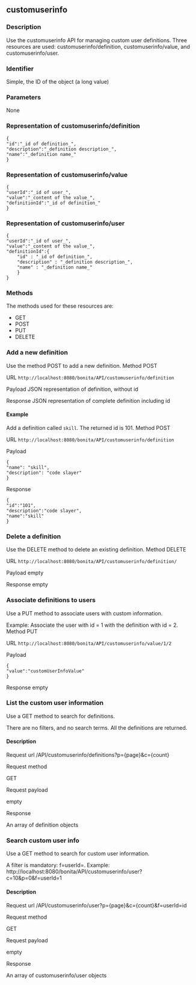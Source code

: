 ## customuserinfo

### Description

Use the customuserinfo API for managing custom user definitions. Three resources are used: customuserinfo/definition, customuserinfo/value, and customuserinfo/user.

### Identifier

Simple, the ID of the object (a long value)

### Parameters

None

### Representation of customuserinfo/definition

    {
    "id":"_id of definition_",
    "description":"_definition description_",
    "name":"_definition name_"
    }

### Representation of customuserinfo/value

    {
    "userId":"_id of user_",
    "value":"_content of the value_",
    "definitionId":"_id of definition_"
    }

### Representation of customuserinfo/user

    {
    "userId":"_id of user_",
    "value":"_content of the value_",
    "definitionId":{
    	"id" : "_id of definition_",
    	"description" : "_definition description_",
    	"name" : "_definition name_"
        }
    }

### Methods

The methods used for these resources are:

* GET
* POST
* PUT
* DELETE

### Add a new definition

Use the method POST to add a new definition.
Method
POST

URL
`http://localhost:8080/bonita/API/customuserinfo/definition`

Payload
JSON representation of definition, without id

Response
JSON representation of complete definition including id

#### Example

Add a definition called `skill`. The returned id is 101\.
Method
POST

URL
`http://localhost:8080/bonita/API/customuserinfo/definition`

Payload

    {
    "name": "skill",
    "description": "code slayer"
    }

Response

    {
    "id":"101",
    "description":"code slayer",
    "name":"skill"
    }

### Delete a definition

Use the DELETE method to delete an existing definition.
Method
DELETE

URL
`http://localhost:8080/bonita/API/customuserinfo/definition/`

Payload
empty

Response
empty

### Associate definitions to users

Use a PUT method to associate users with custom information.

Example: Associate the user with id = 1 with the definition with id = 2\.
Method
PUT

URL
`http://localhost:8080/bonita/API/customuserinfo/value/1/2`

Payload

    {
    "value":"customUserInfoValue"
    }

Response
empty

### List the custom user information

Use a GET method to search for definitions.

There are no filters, and no search terms. All the definitions are returned.

#### Description
Request url
/API/customuserinfo/definitions?p={page}&c={count}

Request method

GET

Request payload

empty

Response

An array of definition objects

### Search custom user info

Use a GET method to search for custom user information.

A filter is mandatory: f=userId=. Example: http://localhost:8080/bonita/API/customuserinfo/user?c=10&p=0&f=userId=1

#### Description
Request url
/API/customuserinfo/user?p={page}&c={count}&f=userId=id

Request method

GET

Request payload

empty

Response

An array of customuserinfo/user objects